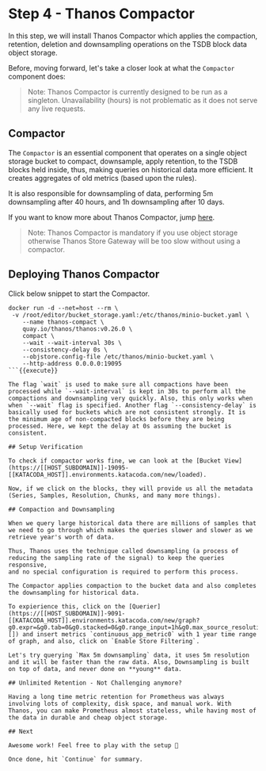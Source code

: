 # Step 4 - Thanos Compactor

In this step, we will install Thanos Compactor which applies the compaction, retention, deletion and downsampling operations
on the TSDB block data object storage.

Before, moving forward, let's take a closer look at what the `Compactor` component does:

> Note: Thanos Compactor is currently designed to be run as a singleton. Unavailability (hours) is not problematic as it does not serve any live requests.
## Compactor

The `Compactor` is an essential component that operates on a single object storage bucket to compact, downsample, apply retention, to the TSDB blocks held inside,
thus, making queries on historical data more efficient. It creates aggregates of old metrics (based upon the rules).

It is also responsible for downsampling of data, performing 5m downsampling after 40 hours, and 1h downsampling after 10 days.

If you want to know more about Thanos Compactor, jump [here](https://thanos.io/tip/components/compact.md/).

> Note: Thanos Compactor is mandatory if you use object storage otherwise Thanos Store Gateway will be too slow without using a compactor.

## Deploying Thanos Compactor

Click below snippet to start the Compactor.

```
docker run -d --net=host --rm \
 -v /root/editor/bucket_storage.yaml:/etc/thanos/minio-bucket.yaml \
    --name thanos-compact \
    quay.io/thanos/thanos:v0.26.0 \
    compact \
    --wait --wait-interval 30s \
    --consistency-delay 0s \
    --objstore.config-file /etc/thanos/minio-bucket.yaml \
    --http-address 0.0.0.0:19095
```{{execute}}

The flag `wait` is used to make sure all compactions have been processed while `--wait-interval` is kept in 30s to perform all the compactions and downsampling very quickly. Also, this only works when when `--wait` flag is specified. Another flag `--consistency-delay` is basically used for buckets which are not consistent strongly. It is the minimum age of non-compacted blocks before they are being processed. Here, we kept the delay at 0s assuming the bucket is consistent.

## Setup Verification

To check if compactor works fine, we can look at the [Bucket View](https://[[HOST_SUBDOMAIN]]-19095-[[KATACODA_HOST]].environments.katacoda.com/new/loaded).

Now, if we click on the blocks, they will provide us all the metadata (Series, Samples, Resolution, Chunks, and many more things).

## Compaction and Downsampling

When we query large historical data there are millions of samples that we need to go through which makes the queries slower and slower as we retrieve year's worth of data.

Thus, Thanos uses the technique called downsampling (a process of reducing the sampling rate of the signal) to keep the queries responsive,
and no special configuration is required to perform this process.

The Compactor applies compaction to the bucket data and also completes the downsampling for historical data.

To expierience this, click on the [Querier](https://[[HOST_SUBDOMAIN]]-9091-[[KATACODA_HOST]].environments.katacoda.com/new/graph?g0.expr=&g0.tab=0&g0.stacked=0&g0.range_input=1h&g0.max_source_resolution=0s&g0.deduplicate=1&g0.partial_response=0&g0.store_matches=[]) and insert metrics `continuous_app_metric0` with 1 year time range of graph, and also, click on `Enable Store Filtering`.

Let's try querying `Max 5m downsampling` data, it uses 5m resolution and it will be faster than the raw data. Also, Downsampling is built on top of data, and never done on **young** data.

## Unlimited Retention - Not Challenging anymore?

Having a long time metric retention for Prometheus was always involving lots of complexity, disk space, and manual work. With Thanos, you can make Prometheus almost stateless, while having most of the data in durable and cheap object storage.

## Next

Awesome work! Feel free to play with the setup 🤗

Once done, hit `Continue` for summary.
